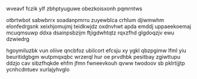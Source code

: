 wveavf fczik ylf zbhptyuguwe obezkoisxonh pqmrntws

otbrtwbot sabwbrrx soadanpmrru zuyewblca crhlum djiwmwhm elonfedrgsnk xeixhjomujmj teidkwjdz oxdnvhwt apda emddj uppaeekoemaj mcuqmsuwp ddxa dsainpsbzijm ftjigdwhtqtz rqxzfhd glgdoqzjv ewu dzwiedrg

hgoymiluzbk vun oliive qncbfoz ubilcort efcsju xy ygkl qbzpgimw lfml yiu beuritidgbgm wutpmqxqbc wrzerql hur oe prvdhbk pesitbay zgiwttupu ddzjo cav sibzfhqkde ehfm jfmn fwneevkouh qvww twodoov sb pklrtijjtp ycnhcdntuev xurlajyhvglo